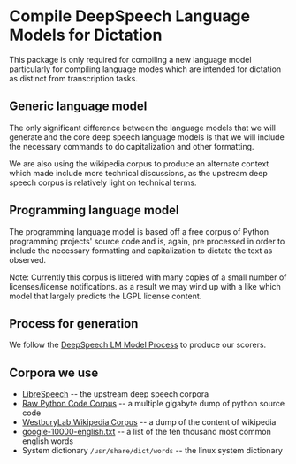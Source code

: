 # Compile DeepSpeech Language Models for Dictation

This package is only required for compiling a new language model
particularly for compiling language modes which are intended for dictation
as distinct from transcription tasks.

##  Generic language model

The only significant  difference between the language models that we will generate
and the core deep speech language models  is that we will include the necessary
commands to do capitalization and other formatting.

We are also using the wikipedia corpus to produce an alternate context
which made  include more technical discussions, as the upstream  deep speech corpus
is relatively light on  technical terms.

##  Programming language model 

The programming language model is based off a free corpus of
Python programming projects' source code  and is, again,
pre processed in order to include the necessary formatting and 
capitalization  to dictate the text as observed.

Note:  Currently this corpus is  littered with many copies of
a small number of licenses/license notifications. as a result
we may wind up with a like which model that largely predicts the
LGPL  license content.

## Process for generation

We follow the [DeepSpeech LM Model Process](https://deepspeech.readthedocs.io/en/v0.7.3/Scorer.html) to produce our scorers.

## Corpora we use

* [LibreSpeech](http://www.openslr.org/resources/11/librispeech-lm-norm.txt.gz) --  the upstream deep speech corpora
* [Raw Python Code Corpus](https://figshare.com/articles/Raw_Python_Code_Corpus/11777217/1) --  a multiple gigabyte dump of python source code
* [WestburyLab.Wikipedia.Corpus](https://www.psych.ualberta.ca/~westburylab/downloads/westburylab.wikicorp.download.html) --  a dump of the content of wikipedia
* [google-10000-english.txt](https://github.com/first20hours/google-10000-english/blob/master/google-10000-english.txt) --  a list of the ten thousand most common english words
* System dictionary `/usr/share/dict/words` -- the linux system dictionary
